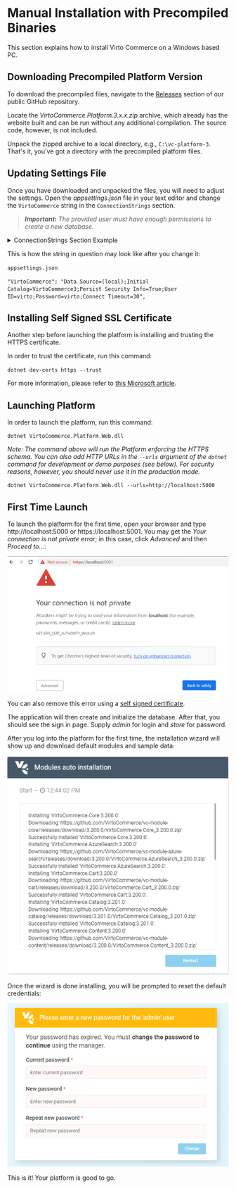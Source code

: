 ﻿# Manual Installation with Precompiled Binaries
This section explains how to install Virto Commerce on a Windows based PC.

## Downloading Precompiled Platform Version
To download the precompiled files, navigate to the [Releases](https://github.com/VirtoCommerce/vc-platform/releases "https://github.com/VirtoCommerce/vc-platform/releases") section of our public GitHub repository.

Locate the *VirtoCommerce.Platform.3.x.x.zip* archive, which already has the website built and can be run without any additional compilation. The source code, however, is not included.

Unpack the zipped archive to a local directory, e.g., `C:\vc-platform-3`. That's it, you've got a directory with the precompiled platform files.

## Updating Settings File
Once you have downloaded and unpacked the files, you will need to adjust the settings. Open the *appsettings.json* file in your text editor and change the `VirtoCommerce` string in the `ConnectionStrings` section.

> ***Important:*** *The provided user must have enough permissions to create a new database.*

<details><summary>ConnectionStrings Section Example</summary>
    
```json
1 "ConnectionStrings": { 
2 "VirtoCommerce" : "Data Source={SQL Server URL};Initial Catalog={Database name};Persist Security Info=True;User ID={User name};Password={User password};MultipleActiveResultSets=True;Connect Timeout=30" 
3 },
```
</details>

This is how the string in question may look like after you change it:

`appsettings.json`

`"VirtoCommerce": "Data Source=(local);Initial Catalog=VirtoCommerce3;Persist Security Info=True;User ID=virto;Password=virto;Connect Timeout=30",`

## Installing Self Signed SSL Certificate
Another step before launching the platform is installing and trusting the HTTPS certificate.

In order to trust the certificate, run this command:

`dotnet dev-certs https --trust`

For more information, please refer to [this Microsoft article](https://docs.microsoft.com/en-us/aspnet/core/security/enforcing-ssl?view=aspnetcore-3.0&tabs=visual-studio#trust). 

## Launching Platform
In order to launch the platform, run this command:
```
dotnet VirtoCommerce.Platform.Web.dll
```
*Note: The command above will run the Platform enforcing the HTTPS schema. You can also add HTTP URLs in the `--urls` argument of the `dotnet` command for development or demo purposes (see below). For security reasons, however, you should never use it in the production mode.*
```
dotnet VirtoCommerce.Platform.Web.dll --urls=http://localhost:5000
```

## First Time Launch
To launch the platform for the first time, open your browser and type http://localhost:5000 or https://localhost:5001. You may get the *Your connection is not private* error; in this case, click *Advanced* and then *Proceed to...*:

![Your Connection Is Not Private screen](./media/04-your-connection-is-not-private-screen.png)

You can also remove this error using a [self signed certificate](https://www.hanselman.com/blog/DevelopingLocallyWithASPNETCoreUnderHTTPSSSLAndSelfSignedCerts.aspx).

The application will then create and initialize the database. After that, you should see the sign in page. Supply *admin* for login and *store* for password.

After you log into the platform for the first time, the installation wizard will show up and download default modules and sample data:

![Installation wizard screen](./media/02-module-auto-installation-screen.png)

Once the wizard is done installing, you will be prompted to reset the default credentials:

![Resetting default credentials](./media/03-resetting-default-credentials.png)

This is it! Your platform is good to go.
